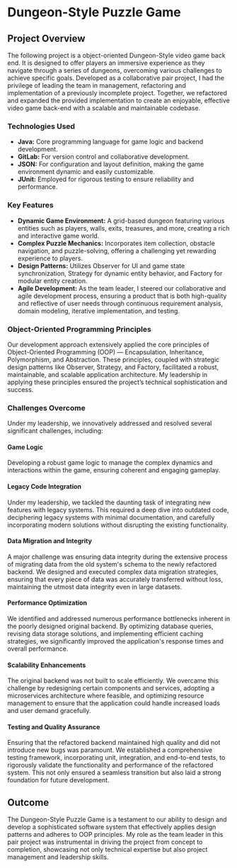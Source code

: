# Dungeon-Style Puzzle Game

## Project Overview

The following project is a object-oriented Dungeon-Style video game back end. It is designed to offer players an immersive experience as they navigate through a series of dungeons, overcoming various challenges to achieve specific goals. Developed as a collaborative pair project, I had the privilege of leading the team in management, refactoring and implementation of a previously incomplete project. Together, we refactored and expanded the provided implementation to create an enjoyable, effective video game back-end with a scalable and maintainable codebase. 

### Technologies Used

- **Java:** Core programming language for game logic and backend development.
- **GitLab:** For version control and collaborative development.
- **JSON:** For configuration and layout definition, making the game environment dynamic and easily customizable.
- **JUnit:** Employed for rigorous testing to ensure reliability and performance.

### Key Features

- **Dynamic Game Environment:** A grid-based dungeon featuring various entities such as players, walls, exits, treasures, and more, creating a rich and interactive game world.
- **Complex Puzzle Mechanics:** Incorporates item collection, obstacle navigation, and puzzle-solving, offering a challenging yet rewarding experience to players.
- **Design Patterns:** Utilizes Observer for UI and game state synchronization, Strategy for dynamic entity behavior, and Factory for modular entity creation.
- **Agile Development:** As the team leader, I steered our collaborative and agile development process, ensuring a product that is both high-quality and reflective of user needs through continuous requirement analysis, domain modeling, iterative implementation, and testing.

### Object-Oriented Programming Principles

Our development approach extensively applied the core principles of Object-Oriented Programming (OOP) — Encapsulation, Inheritance, Polymorphism, and Abstraction. These principles, coupled with strategic design patterns like Observer, Strategy, and Factory, facilitated a robust, maintainable, and scalable application architecture. My leadership in applying these principles ensured the project’s technical sophistication and success.

### Challenges Overcome

Under my leadership, we innovatively addressed and resolved several significant challenges, including:

#### Game Logic

Developing a robust game logic to manage the complex dynamics and interactions within the game, ensuring coherent and engaging gameplay.

#### Legacy Code Integration

Under my leadership, we tackled the daunting task of integrating new features with legacy systems. This required a deep dive into outdated code, deciphering legacy systems with minimal documentation, and carefully incorporating modern solutions without disrupting the existing functionality.

#### Data Migration and Integrity

A major challenge was ensuring data integrity during the extensive process of migrating data from the old system's schema to the newly refactored backend. We designed and executed complex data migration strategies, ensuring that every piece of data was accurately transferred without loss, maintaining the utmost data integrity even in large datasets.

#### Performance Optimization

We identified and addressed numerous performance bottlenecks inherent in the poorly designed original backend. By optimizing database queries, revising data storage solutions, and implementing efficient caching strategies, we significantly improved the application's response times and overall performance.

#### Scalability Enhancements

The original backend was not built to scale efficiently. We overcame this challenge by redesigning certain components and services, adopting a microservices architecture where feasible, and optimizing resource management to ensure that the application could handle increased loads and user demand gracefully.

#### Testing and Quality Assurance

Ensuring that the refactored backend maintained high quality and did not introduce new bugs was paramount. We established a comprehensive testing framework, incorporating unit, integration, and end-to-end tests, to rigorously validate the functionality and performance of the refactored system. This not only ensured a seamless transition but also laid a strong foundation for future development.

## Outcome

The Dungeon-Style Puzzle Game is a testament to our ability to design and develop a sophisticated software system that effectively applies design patterns and adheres to OOP principles. My role as the team leader in this pair project was instrumental in driving the project from concept to completion, showcasing not only technical expertise but also project management and leadership skills.
